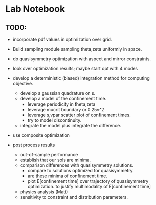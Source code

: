 
# Lab Notebook

## TODO:
- incorporate pdf values in optimization over grid.
- Build sampling module sampling theta,zeta uniformly in space.
- do quasisymmetry optimization with aspect and mirror constraints.

- look over optimization results; maybe start opt with 4 modes

- develop a deterministic (biased) integration method for computing objective.
  - develop a gaussian quadrature on s.
  - develop a model of the confinement time.
    - leverage periodicity in theta,zeta
    - leverage mucrit boundary or 0.25v^2
    - leverage s,vpar scatter plot of confinement times.
    - try to model discontinuity.
  - integrate the model plus integrate the difference.

- use composite optimization

- post process results
  - out-of-sample performance
  - establish that our sols are minima.
  - comparison differences with quasisymmetry solutions.
    - compare to solutions optimized for quasisymmetry.
    - are these minima of confinement time.
    - plot E[confinement time] over trajectory of quasisymmetry optimization.
      to justify multimodality of E[confinement time]
  - physics analysis (Matt)
  - sensitivity to constraint and distribution parameters.
